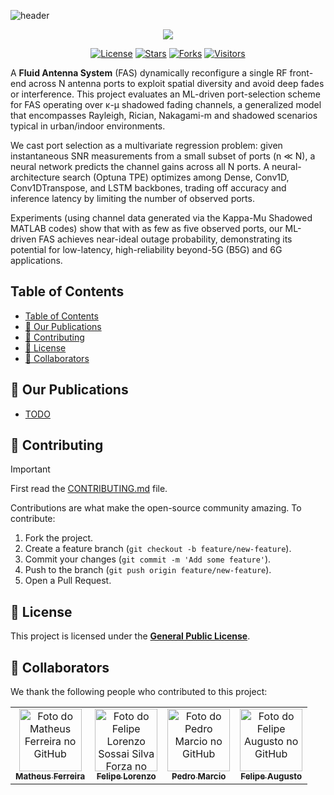![header](https://capsule-render.vercel.app/api?height=190&type=blur&color=4ea7f7&section=header&text=FluiDRA&fontColor=f8f8f2&fontSize=40)

<p align="center">
<a href="https://github.com/DenverCoder1/readme-typing-svg"><img src="https://readme-typing-svg.herokuapp.com?font=Time+New+Roman&color=%234ea7f7&size=25&center=true&vCenter=true&width=600&height=30&lines=👋+Welcome!"></a>
</p>

<p align="center">
  <a href="https://github.com/MatheusFS-dev/FluiDRA"><img src="https://img.shields.io/github/license/MatheusFS-dev/FluiDRA?style=flat-square" alt="License"/></a>
  <a href="https://github.com/MatheusFS-dev/FluiDRA/stargazers"><img src="https://img.shields.io/github/stars/MatheusFS-dev/FluiDRA?style=flat-square" alt="Stars"/></a>
  <a href="https://github.com/MatheusFS-dev/FluiDRA/network/members"><img src="https://img.shields.io/github/forks/MatheusFS-dev/FluiDRA?style=flat-square" alt="Forks"/></a>
  <a href="https://visitor-badge.laobi.icu/badge?page_id=MatheusFS-dev.FluiDRA"><img src="https://visitor-badge.laobi.icu/badge?page_id=MatheusFS-dev.FluiDRA" alt="Visitors"/></a>
</p>

A **Fluid Antenna System** (FAS) dynamically reconfigure a single RF front-end across N antenna ports to exploit spatial diversity and avoid deep fades or interference. This project evaluates an ML-driven port-selection scheme for FAS operating over κ-μ shadowed fading channels, a generalized model that encompasses Rayleigh, Rician, Nakagami-m and shadowed scenarios typical in urban/indoor environments.

We cast port selection as a multivariate regression problem: given instantaneous SNR measurements from a small subset of ports (n ≪ N), a neural network predicts the channel gains across all N ports. A neural-architecture search (Optuna TPE) optimizes among Dense, Conv1D, Conv1DTranspose, and LSTM backbones, trading off accuracy and inference latency by limiting the number of observed ports.

Experiments (using channel data generated via the Kappa-Mu Shadowed MATLAB codes) show that with as few as five observed ports, our ML-driven FAS achieves near-ideal outage probability, demonstrating its potential for low-latency, high-reliability beyond-5G (B5G) and 6G applications.

## Table of Contents

- [Table of Contents](#table-of-contents)
- [📖 Our Publications](#-our-publications)
- [🤝 Contributing](#-contributing)
- [📜 License](#-license)
- [🤝 Collaborators](#-collaborators)


## 📖 Our Publications

- [TODO](TODO)


## 🤝 Contributing

> [!IMPORTANT]
> First read the [CONTRIBUTING.md](CONTRIBUTING.md) file.

Contributions are what make the open-source community amazing. To contribute:

1. Fork the project.
2. Create a feature branch (`git checkout -b feature/new-feature`).
3. Commit your changes (`git commit -m 'Add some feature'`).
4. Push to the branch (`git push origin feature/new-feature`).
5. Open a Pull Request.


## 📜 License

This project is licensed under the **[General Public License](LICENSE)**.


## 🤝 Collaborators

We thank the following people who contributed to this project:

<table>
  <tr>
    <td align="center">
      <a href="https://github.com/MatheusFS-dev" title="Matheus Ferreira">
        <img src="https://avatars.githubusercontent.com/u/99222557" width="100px;" alt="Foto do Matheus Ferreira no GitHub"/><br>
        <sub>
          <b>Matheus Ferreira</b>
        </sub>
      </a>
    </td>
    <td align="center">
      <a href="https://github.com/FelipeLSSF-engineer" title="Felipe Lorenzo Sossai Silva Forza">
        <img src="https://avatars.githubusercontent.com/u/99219044" width="100px;" alt="Foto do Felipe Lorenzo Sossai Silva Forza no GitHub"/><br>
        <sub>
          <b>Felipe Lorenzo</b>
        </sub>
      </a>
    </td>
    <td align="center">
      <a href="https://github.com/ErosloursViv" title="Pedro Marcio">
        <img src="https://avatars.githubusercontent.com/u/152238742" width="100px;" alt="Foto do Pedro Marcio no GitHub"/><br>
        <sub>
          <b>Pedro Marcio</b>
        </sub>
      </a>
    </td>
    <td align="center">
      <a href="https://github.com/zz4fap" title="Felipe Augusto">
        <img src="https://avatars.githubusercontent.com/u/1381827" width="100px;" alt="Foto do Felipe Augusto no GitHub"/><br>
        <sub>
          <b>Felipe Augusto</b>
        </sub>
      </a>
    </td>
  </tr>
</table>
